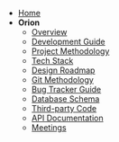 - [Home](/0-home.md)
- **Orion**  
  - [Overview](1-overview)  
  - [Development Guide](2-development)  
  - [Project Methodology](3-methodology)  
  - [Tech Stack](4-tech-stack)  
  - [Design Roadmap](5-plan)  
  <!-- - [Stakeholder Feedback](6-stakeholders)   -->
  - [Git Methodology](7-git)
  <!-- - [Implementation](8-implementation)   -->
  - [Bug Tracker Guide](9-bugs)
  - [Database Schema](10-database-schema)
  - [Third-party Code](11-3rd-party)
  - [API Documentation](12-api)
  - [Meetings](13-meetings)